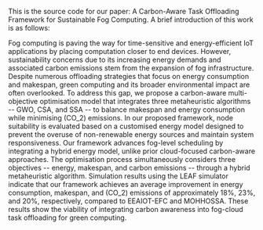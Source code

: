 This is the source code for our paper: A Carbon-Aware Task Offloading Framework for Sustainable Fog Computing. A brief introduction of this work is as follows:

Fog computing is paving the way for time-sensitive and energy-efficient IoT applications by placing computation closer to end devices. However, sustainability concerns due to its increasing energy demands and associated carbon emissions stem from the expansion of fog infrastructure. Despite numerous offloading strategies that focus on energy consumption and makespan, green computing and its broader environmental impact are often overlooked. To address this gap, we propose a carbon-aware multi-objective optimisation model that integrates three metaheuristic algorithms -- GWO, CSA, and SSA -- to balance makespan and energy consumption while minimising \(CO_2\) emissions. In our proposed framework, node suitability is evaluated based on a customised energy model designed to prevent the overuse of non-renewable energy sources and maintain system responsiveness. Our framework advances fog-level scheduling by integrating a hybrid energy model, unlike prior cloud-focused carbon-aware approaches. The optimisation process simultaneously considers three objectives -- energy, makespan, and carbon emissions -- through a hybrid metaheuristic algorithm. Simulation results using the LEAF simulator indicate that our framework achieves an average improvement in energy consumption, makespan, and \(CO_2\) emissions of approximately 18\%, 23\%, and 20\%, respectively, compared to EEAIOT-EFC and MOHHOSSA. These results show the viability of integrating carbon awareness into fog-cloud task offloading for green computing.
